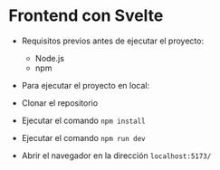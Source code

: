 # Frontend con Svelte

- Requisitos previos antes de ejecutar el proyecto:
  - Node.js
  - npm

- Para ejecutar el proyecto en local:
- Clonar el repositorio
- Ejecutar el comando `npm install`
- Ejecutar el comando `npm run dev`
- Abrir el navegador en la dirección `localhost:5173/`



